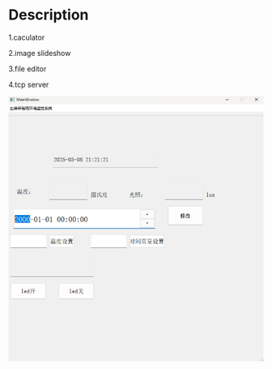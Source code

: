 # Description

1.caculator

2.image slideshow

3.file editor

4.tcp server

![image-20250308212131086](README.assets/image-20250308212131086.png)